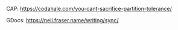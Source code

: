 CAP: https://codahale.com/you-cant-sacrifice-partition-tolerance/

GDocs: https://neil.fraser.name/writing/sync/
